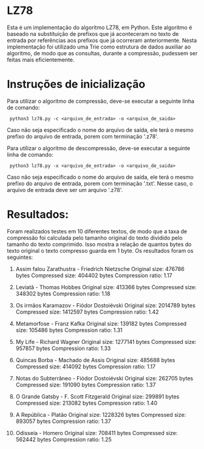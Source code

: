 # LZ78

Esta é um implementação do algoritmo LZ78, em Python. Este algoritmo é baseado na substituição de prefixos que já aconteceram no texto de entrada por referências aos prefixos que já ocorreram anteriormente. Nesta implementação foi utilizado uma Trie como estrutura de dados auxiliar ao algoritmo, de modo que as consultas, durante a compressão, pudessem ser feitas mais eficientemente.

# Instruções de inicialização

Para utilizar o algoritmo de compressão, deve-se executar a seguinte linha de comando:

``` python3 lz78.py -c <arquivo_de_entrada> -o <arquivo_de_saida>```

Caso não seja especificado o nome do arquivo de saída, ele terá o mesmo prefixo do arquivo de entrada, porem com terminação '.z78'.

Para utilizar o algoritmo de descompressão, deve-se executar a seguinte linha de comando:

``` python3 lz78.py -x <arquivo_de_entrada> -o <arquivo_de_saida>```

Caso não seja especificado o nome do arquivo de saída, ele terá o mesmo prefixo do arquivo de entrada, porem com terminação '.txt'.
Nesse caso, o arquivo de entrada deve ser um arquivo '.z78'.

# Resultados:

Foram realizados testes em 10 diferentes textos, de modo que a taxa de compressão foi calculada pelo tamanho original do texto dividido pelo tamanho do texto comprimido. Isso mostra a relação de quantos bytes do texto original o texto compresso guarda em 1 byte. Os resultados foram os seguintes:

1.  Assim falou Zarathustra - Friedrich Nietzsche
    Original size: 476786 bytes
    Compressed size: 404402 bytes
    Compression ratio: 1.17

2.  Leviatã - Thomas Hobbes
    Original size: 413366 bytes
    Compressed size: 348302 bytes
    Compression ratio: 1.18

3.  Os irmãos Karamazov - Fiódor Dostoiévski
    Original size: 2014789 bytes
    Compressed size: 1412597 bytes
    Compression ratio: 1.42

4.  Metamorfose - Franz Kafka
    Original size: 139182 bytes
    Compressed size: 105486 bytes
    Compression ratio: 1.31

5.  My Life - Richard Wagner
    Original size: 1277141 bytes
    Compressed size: 957857 bytes
    Compression ratio: 1.33

6.  Quincas Borba - Machado de Assis
    Original size: 485688 bytes
    Compressed size: 414092 bytes
    Compression ratio: 1.17

7.  Notas do Subterrâneo - Fiódor Dostoiévski 
    Original size: 262705 bytes
    Compressed size: 191090 bytes
    Compression ratio: 1.37

8.  O Grande Gatsby - F. Scott Fitzgerald
    Original size: 299891 bytes
    Compressed size: 213082 bytes
    Compression ratio: 1.40

9.  A República - Platão
    Original size: 1228326 bytes
    Compressed size: 893057 bytes
    Compression ratio: 1.37

10. Odisseia - Homero
    Original size: 708411 bytes
    Compressed size: 562442 bytes
    Compression ratio: 1.25
